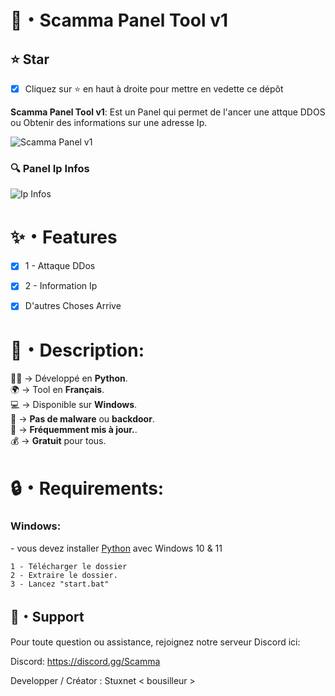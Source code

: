 # 🚀・Scamma Panel Tool v1

## **⭐ Star**

- [x] Cliquez sur ⭐ en haut à droite pour mettre en vedette ce dépôt

**Scamma Panel Tool v1**: Est un Panel qui permet de l'ancer une attque DDOS ou Obtenir des informations sur une adresse Ip.

![Scamma Panel v1](https://cdn.discordapp.com/attachments/1261338516865155092/1265779535203537057/image.png?ex=66a2c08e&is=66a16f0e&hm=a4bca57cf8c22ac206c2ffd59f5a21c4436e45847d18fabb403f397e70ff875e&)

### **🔍 Panel Ip Infos**

![Ip Infos](https://cdn.discordapp.com/attachments/1261338516865155092/1265779907485630534/image.png?ex=66a2c0e6&is=66a16f66&hm=b1b160b8a08da1f6bdd1f6b609f417762b1c752b2c94a847e6fd5c291e1d7c75&)

# ✨・Features

- [x] 1 - Attaque DDos
- [x] 2 - Information Ip
- [x] D'autres Choses Arrive


<h1>📜・Description:</h1>
<p>
  
👨‍💻 -> Développé en <strong>Python</strong>.<br>
🌍 -> Tool en <strong>Français</strong>.<br>
💻 -> Disponible sur <strong>Windows</strong>.<br>
🔎 -> <strong>Pas de malware</strong> ou <strong>backdoor</strong>.<br>
🔄 -> <strong>Fréquemment mis à jour.</strong>.<br>
💰 -> <strong>Gratuit</strong> pour tous. <br>
</p>


<h1>🔒・Requirements:</h1>
<h3>Windows:</h3>
<p>
- vous devez installer <a href="https://www.python.org/downloads/">Python</a> avec Windows 10 & 11
</p>

  
```
1 - Télécharger le dossier
2 - Extraire le dossier.
3 - Lancez "start.bat"
```
</p>

## **:speech_balloon:・Support**

Pour toute question ou assistance, rejoignez notre serveur Discord ici:

Discord: https://discord.gg/Scamma

Developper / Créator : Stuxnet < bousilleur ><br>
</p>
